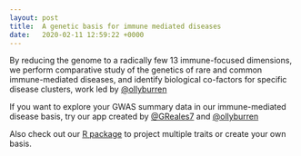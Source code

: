 ```yaml
---
layout: post
title:  A genetic basis for immune mediated diseases
date:   2020-02-11 12:59:22 +0000
---
```

By reducing the genome to a radically few 13 immune-focused dimensions, we perform comparative study of the genetics of rare and common immune-mediated diseases, and identify biological co-factors for specific disease clusters, work led by [@ollyburren](https://twitter.com/ollyburren?ref_src=twsrc%5Etfvw)

If you want to explore your GWAS summary data in our immune-mediated disease basis, try our app created by <a href="https://twitter.com/GReales7?ref_src=twsrc%5Etfw">@GReales7</a> and <a href="https://twitter.com/ollyburren?ref_src=twsrc%5Etfw">@ollyburren</a>

Also check out our [R package](https://t.co/3zAji1SEuF) to project multiple traits or create your own basis.
